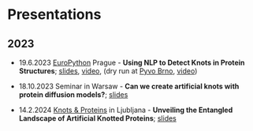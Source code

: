 # Presentations

## 2023

- 19.6.2023 [EuroPython](https://ep2023.europython.eu/session/using-nlp-to-detect-knots-in-protein-structures) Prague - **Using NLP to Detect Knots in Protein Structures**; [slides](Talks/2023-Using_NLP_to_detect_knots.pdf), [video](https://youtu.be/epINsTnV1Kw?list=PL8uoeex94UhEGxPOetT3bpg8ibcxflh44&t=21353), (dry run at [Pyvo Brno](https://pyvo.cz/brno-pyvo/2023-06/), [video](https://www.youtube.com/watch?v=jWz0GwO20oA&ab_channel=Pyvo))

- 18.10.2023 Seminar in Warsaw - **Can we create artificial knots with protein diffusion models?**; [slides](Talks/Artificial_knots_with_diffusion_models-Warsaw_seminar.pdf) 

- 14.2.2024 [Knots & Proteins]() in Ljubljana - **Unveiling the Entangled Landscape of Artificial Knotted Proteins**; [slides](https://docs.google.com/presentation/d/173RdVdDTco97UvNEDqeLt_U60dRQJQxad36_Rh9WsM4/edit?usp=sharing)
